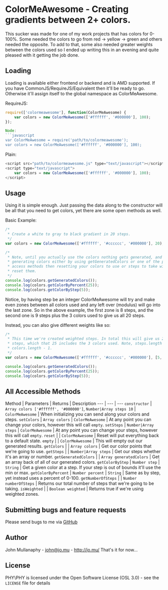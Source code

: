 ColorMeAwesome - Creating gradients between 2+ colors.
================================================================================


This sucker was made for one of my work projects that has colors for 0-100%.
Some needed the colors to go from red -> yellow -> green and others needed the
opposite. To add to that, some also needed greater weights between the colors
used so I ended up writing this in an evening and quite pleased with it getting
the job done.

Loading
-------

Loading is available either frontend or backend and is AMD supported. If you
have CommonJS/RequireJS/Equivalent then it'll be ready to go. Otherwise it'll
assign itself to the global namespace as ColorMeAwesome.

RequireJS:
```javascript
require(['colormeawesome'], function(ColorMeAwesome) {
    var colors = new ColorMeAwesome(['#ffffff', '#000000'], 100);
});

Node:
```javascript
var ColorMeAwesome = require('path/to/colormeawesome');
var colors = new ColorMeAwesome(['#ffffff', '#000000'], 100);
```

Plain:
```javascript
<script src="path/to/colormeawesome.js" type="text/javascript"></script>
<script type="text/javascript">
    var colors = new ColorMeAwesome(['#ffffff', '#000000'], 100);
</script>
```

Usage
-----

Using it is simple enough. Just passing the data along to the constructor will
be all that you need to get colors, yet there are some open methods as well.

Basic Example:
```javascript
/*
 * Create a white to gray to black gradient in 20 steps.
 */
var colors = new ColorMeAwesome(['#ffffff', '#cccccc', '#000000'], 20);

/*
 * Note, until you actually use the colors nothing gets generated, and after
 * generating colors either by using getGeneratedColors or one of the point
 * access methods then resetting your colors to use or steps to take will
 * reset them.
 */
console.log(colors.getGeneratedColors());
console.log(colors.getColorByPercent(25));
console.log(colors.getColorByStep(5));
```

Notice, by having step be an integer ColorMeAwesome will try and make even
zones between all colors used and any left over (modulus) will go into the
last zone. So in the above example, the first zone is 8 steps, and the second
one is 9 steps plus the 3 colors used to give us all 20 steps.

Instead, you can also give different weights like so:
```javascript
/*
 * This time we're created weighted steps. In total this will give us 25
 * steps, which that 25 includes the 3 colors used. Note, steps.length is
 * colors.length - 1.
 */
var colors = new ColorMeAwesome(['#ffffff', '#cccccc', '#000000'], [5, 20]);

console.log(colors.getGeneratedColors());
console.log(colors.getColorByPercent(25));
console.log(colors.getColorByStep(5));
```

All Accessible Methods
----------------------

Method | Parameters | Returns | Description
--- | --- | ---
`constructor` | `Array colors ['#ffffff', '#000000']`, `Number|Array steps 10` | `ColorMeAwesome` | When initializing you can send along your colors and steps.
`setColors` | `Array colors` | `ColorMeAwesome` | At any point you can change your colors, however this will call `empty`.
`setSteps` | `Number|Array steps` | `ColorMeAwesome` | At any point you can change your steps, however this will call `empty`.
`reset` | | `ColorMeAwesome` | Reset will put everything back to a default state.
`empty` | | `ColorMeAwesome` | This will empty out our generated results.
`getColors` | | `Array colors` | Get our color points that we're going to use.
`getSteps` | | `Number|Array steps` | Get our steps whether it's an array or number.
`getGeneratedColors` | | `Array generatedColors` | Get an array back of all of our generated colors.
`getColorByStep` | `Number step` | `String` | Get a given color at a step. If your step is out of bounds it'll use the min or max.
`getColorByPercent` | `Number percent` | `String` | Same as by step, yet instead uses a percent of 0-100.
`getNumberOfSteps` | | `Number numberOfSteps` | Returns our total number of steps that we're going to be taking.
`isWeighted` | | `Boolean weighted` | Returns true if we're using weighted zones.

Submitting bugs and feature requests
------------------------------------

Please send bugs to me via
[GitHub](https://github.com/mullanaphy/ColorMeAwesome/issues)

Author
------

John Mullanaphy - <john@jo.mu> - <http://jo.mu/>
That's it for now...

License
-------

PHY\PHY is licensed under the Open Software License (OSL 3.0) -
see the `LICENSE` file for details